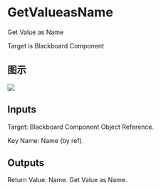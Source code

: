 # GetValueasName

Get Value as Name

Target is Blackboard Component

## 图示

![]($-20221218-17455564.png)

## Inputs

Target: Blackboard Component Object Reference.

Key Name: Name (by ref).  

## Outputs

Return Value: Name. Get Value as Name.

